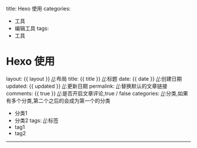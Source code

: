 title: Hexo 使用
categories:
- 工具
- 编辑工具
tags:
- 工具
# Hexo 使用

[//]:这东西是注释,浏览器不显示
layout: {{ layout }}	       [//]:布局
title: {{ title }} 			    [//]:标题
date:	 {{ date }}		          [//]:创建日期
updated: {{ updated }} 		 [//]:更新日期
permalink:                    [//]:替换默认的文章链接
comments: {{ true }}	       [//]:是否开启文章评论,true / false
categories:		                [//]:分类,如果有多个分类,第二个之后的会成为第一个的分类
- 分类1
- 分类2
tags:			                   [//]:标签
- tag1
- tag2
---	
